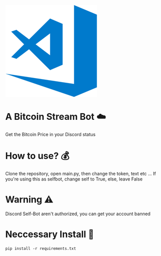 ![VSCode](https://raw.githubusercontent.com/github/explore/80688e429a7d4ef2fca1e82350fe8e3517d3494d/topics/visual-studio-code/visual-studio-code.png)

# A Bitcoin Stream Bot ☁️

Get the Bitcoin Price in your Discord status 
# How to use? 💰

Clone the repository, open main.py, then change the token, text etc ...
If you're using this as selfbot, change self to True, else, leave False

# Warning ⚠️
Discord Self-Bot aren't authorized, you can get your account banned

# Neccessary Install 🐢
```
pip install -r requirements.txt
```
